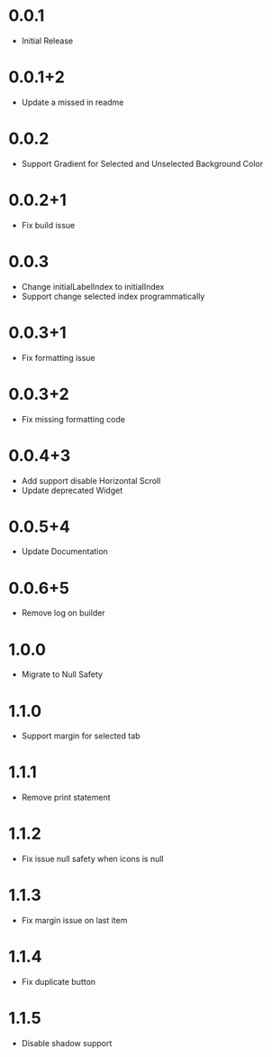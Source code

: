 # 0.0.1

* Initial Release

# 0.0.1+2

* Update a missed in readme 

# 0.0.2

* Support Gradient for Selected and Unselected Background Color

# 0.0.2+1

* Fix build issue

# 0.0.3

* Change initialLabelIndex to initialIndex
* Support change selected index programmatically

# 0.0.3+1

* Fix formatting issue

# 0.0.3+2

* Fix missing formatting code

# 0.0.4+3

* Add support disable Horizontal Scroll
* Update deprecated Widget

# 0.0.5+4
* Update Documentation

# 0.0.6+5
* Remove log on builder

# 1.0.0
* Migrate to Null Safety

# 1.1.0
* Support margin for selected tab

# 1.1.1
* Remove print statement

# 1.1.2

* Fix issue null safety when icons is null

# 1.1.3

* Fix margin issue on last item

# 1.1.4

* Fix duplicate button

# 1.1.5

* Disable shadow support
